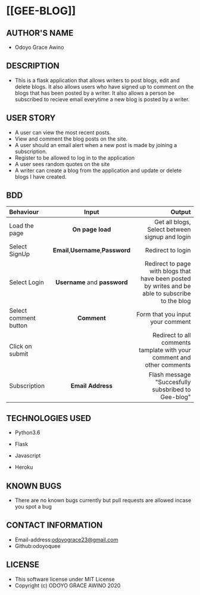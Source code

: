 # [[GEE-BLOG]]

## AUTHOR'S NAME

- Odoyo Grace Awino

## DESCRIPTION

- This  is a flask application that allows writers to post blogs, edit and delete blogs. It also allows users who have signed up to comment on the blogs that has been posted by a writer. It also allows a person be subscribed to recieve email everytime a new blog is posted by a writer.

## USER STORY

* A user can view the most recent posts.
* View and comment the blog posts on the site.
* A user should an email alert when a new post is made by joining a subscription.
* Register to be allowed to log in to the application
* A user sees random quotes on the site
* A writer can create a blog from the application and update or delete blogs I have created.

## BDD

| Behaviour | Input | Output |
| :---------------- | :---------------: | ------------------: |
| Load the page | **On page load** | Get all blogs, Select between signup and login|
| Select SignUp| **Email**,**Username**,**Password** | Redirect to login|
| Select Login | **Username** and **password** | Redirect to page with blogs that have been posted by writes and be able to subscribe to the blog|
| Select comment button | **Comment** | Form that you input your comment|
| Click on submit |  | Redirect to all comments tamplate with your comment and other comments|
|Subscription | **Email Address**| Flash message "Succesfully subsbribed to Gee-blog"|

## TECHNOLOGIES USED

* Python3.6

* Flask

* Javascript

* Heroku

## KNOWN BUGS

* There are no known bugs currently but pull requests are allowed incase you spot a bug

## CONTACT INFORMATION

* Email-address:odoyograce23@gmail.com
* Github:odoyoquee

## LICENSE

- This software license under MIT License
- Copyright (c) ODOYO GRACE AWINO 2020









